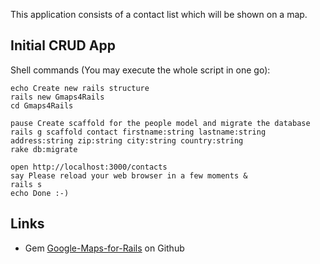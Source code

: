 This application consists of a contact list which will be shown on a map.

Initial CRUD App
----------------

Shell commands (You may execute the whole script in one go):
             
	echo Create new rails structure
	rails new Gmaps4Rails	
	cd Gmaps4Rails
	
	pause Create scaffold for the people model and migrate the database
	rails g scaffold contact firstname:string lastname:string address:string zip:string city:string country:string
	rake db:migrate
	
	open http://localhost:3000/contacts
	say Please reload your web browser in a few moments &
	rails s
	echo Done :-)    
	           
Links
-----

- Gem [Google-Maps-for-Rails](https://github.com/apneadiving/Google-Maps-for-Rails) on Github